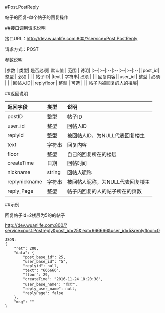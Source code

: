 #Post.PostReply

帖子的回复-单个帖子的回复操作

##接口调用请求说明

接口URL：http://dev.wuanlife.com:800/?service=Post.PostReply

请求方式：POST

参数说明

|参数  |  类型|  是否必须|    默认值 |   范围     | 说明|
|:--|:--|:--|:--|:--|:--|:--|
|post_id|   整型  |  必须     |       |      |        帖子ID|
|text      |  字符串|  必须     |      |   |          回复内容|
|user_id    | 整型 | 必须     |         |  |        回帖人ID|
|replyfloor    | 整型 | 可选     |         |  |        帖子内被回复的人的楼层|

##返回说明

|返回字段         |   类型      |  说明|
|:--|:--|:--|
|postID    |    整型       |帖子ID|
|user_id     |   整型   |    回帖人ID|
|replyid        |     整型|被回帖人ID，为NULL代表回复楼主|
|text            |    字符串    | 回复内容|
|floor      |         整型     |  自己的回复所在的楼层|
|createTime     |     日期  |     回帖时间|
|nickname   |string|    回帖人昵称|
|replynickname     |     字符串  |被回帖人昵称，为NULL代表回复楼主|
|reply_Page    |     整型  |     帖子内回复的人的帖子所在的页数|

##示例

回复帖子id=2楼层为5的的帖子

http://dev.wuanlife.com:800/?service=post.Postreply&post_id=25&text=666666&user_id=5&replyfloor=0

    JSON:
    {
        "ret": 200,
        "data": {
            "post_base_id": 25,
            "user_base_id": "5",
            "replyid": null,
            "text": "666666",
            "floor": 29,
            "createTime": "2016-11-24 18:20:38",
            "user_base_name": "奇奇",
            "reply_user_name": null,
            "replyPage": false
        },
        "msg": ""
    }
